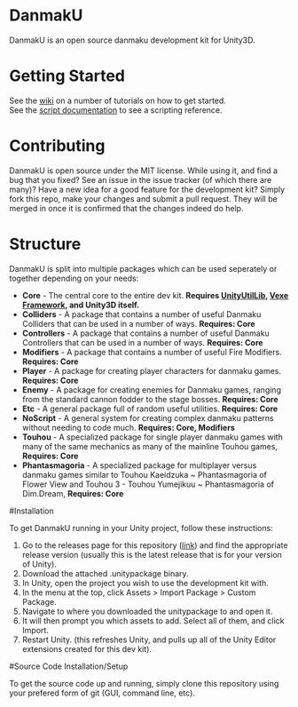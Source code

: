 # DanmakU
DanmakU is an open source danmaku development kit for Unity3D.

# Getting Started
See the [wiki](https://github.com/rhythmia/DanmakU/wiki) on a number of tutorials on how to get started.  
See the [script documentation](http://rhythmia.org/DanmakU/Docs/html/annotated.html) to see a scripting reference.

# Contributing
DanmakU is open source under the MIT license. While using it, and find a bug that you fixed? See an issue in the issue tracker (of which there are many)? Have a new idea for a good feature for the development kit? Simply fork this repo, make your changes and submit a pull request. They will be merged in once it is confirmed that the changes indeed do help.

# Structure
DanmakU is split into multiple packages which can be used seperately or together depending on your needs:
* **Core** - The central core to the entire dev kit. **Requires [UnityUtilLib](https://github.com/james7132/UnityUtilLib), [Vexe Framework](http://forum.unity3d.com/threads/free-vfw-full-set-of-drawers-savesystem-serialize-interfaces-generics-auto-props-delegates.266165/), and Unity3D itself.**
* **Colliders** - A package that contains a number of useful Danmaku Colliders that can be used in a number of ways. **Requires: Core**
* **Controllers** - A package that contains a number of useful Danmaku Controllers that can be used in a number of ways. **Requires: Core**
* **Modifiers** - A package that contains a number of useful Fire Modifiers. **Requires: Core**
* **Player** - A package for creating player characters for danmaku games. **Requires: Core**
* **Enemy** - A package for creating enemies for Danmaku games, ranging from the standard cannon fodder to the stage bosses. **Requires: Core**
* **Etc** - A general package full of random useful utilities. **Requires: Core**
* **NoScript** - A general system for creating complex danmaku patterns without needing to code much. **Requires: Core, Modifiers** 
* **Touhou** - A specialized package for single player danmaku games with many of the same mechanics as many of the mainline Touhou games, **Requires: Core**
* **Phantasmagoria** - A specialized package for multiplayer versus danmaku games similar to Touhou Kaeidzuka ~ Phantasmagoria of Flower View and Touhou 3 - Touhou Yumejikuu ~ Phantasmagoria of Dim.Dream, **Requires: Core**

#Installation

To get DanmakU running in your Unity project, follow these instructions:

1. Go to the releases page for this repository ([link](https://github.com/Rhythmia/DanmakU/releases)) and find the appropriate release version (usually this is the latest release that is for your version of Unity).
2. Download the attached .unitypackage binary.
3. In Unity, open the project you wish to use the development kit with.
4. In the menu at the top, click Assets > Import Package > Custom Package.
5. Navigate to where you downloaded the unitypackage to and open it.
6. It will then prompt you which assets to add. Select all of them, and click Import.
7. Restart Unity. (this refreshes Unity, and pulls up all of the Unity Editor extensions created for this dev kit).

#Source Code Installation/Setup

To get the source code up and running, simply clone this repository using your prefered form of git (GUI, command line, etc).
